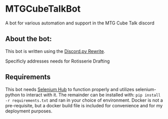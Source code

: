 # MTGCubeTalkBot

A bot for various automation and support in the MTG Cube Talk discord

## About the bot:

This bot is written using the [Discord.py Rewrite](https://github.com/Rapptz/discord.py/tree/rewrite).

Specificly addresses needs for Rotisserie Drafting

## Requirements

This bot needs [Selenium Hub](https://www.seleniumhq.org/) to function properly and utilizes selenium-python to interact with it. The remainder can be installed with: `pip install -r requirements.txt` and ran in your choice of environment. Docker is not a pre-requisite, but a docker build file is included for convenience and for my deployment purposes. 
